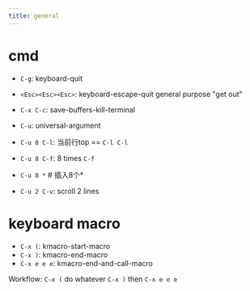```yaml
---
title: general
---
```


# cmd
* `C-g`: keyboard-quit
* `<Esc><Esc><Esc>`: keyboard-escape-quit
general purpose "get out"

* `C-x C-c`: save-buffers-kill-terminal

* `C-u`: universal-argument
* `C-u 0 C-l`: 当前行top == `C-l C-l`
* `C-u 8 C-f`: 8 times `C-f`
* `C-u 8 *` # 插入8个*
* `C-u 2 C-v`: scroll 2 lines

# keyboard macro
* `C-x (`: kmacro-start-macro
* `C-x )`: kmacro-end-macro
* `C-x e e e`: kmacro-end-and-call-macro

Workflow: `C-x (` do whatever `C-x )` then `C-x e e e`


